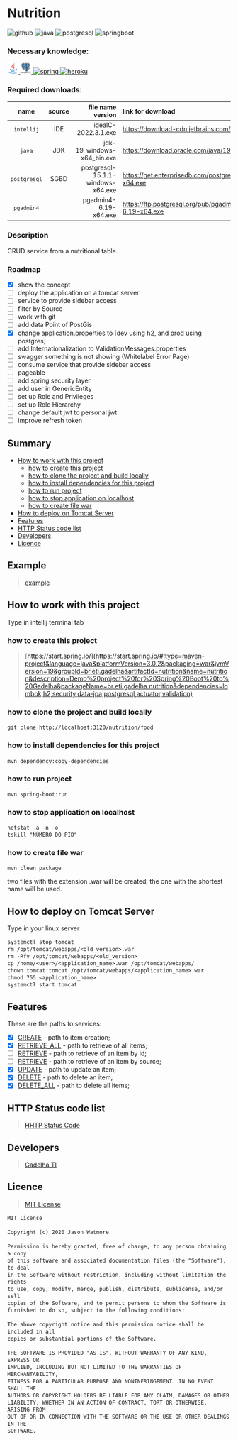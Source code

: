 # Nutrition
![github](https://img.shields.io/github/stars/gadelhati/nutrition?style=social "Github")
![java](https://img.shields.io/badge/java-19-2145E8 "Java")
![postgresql](https://img.shields.io/badge/postgresql-15.1.1-6495ED "PostgreSQL")
![springboot](https://img.shields.io/badge/springboot-3.0.1-53D05D "Spring Boot")

### Necessary knowledge:
<a href="https://www.java.com" target="_blank">
    <img src="https://raw.githubusercontent.com/devicons/devicon/master/icons/java/java-original.svg" alt="java" width="25" height="25"/>
</a>
<a href="https://www.postgresql.org" target="_blank">
    <img src="https://raw.githubusercontent.com/devicons/devicon/master/icons/postgresql/postgresql-original-wordmark.svg" alt="postgresql" width="25" height="25"/>
</a>
<a href="https://spring.io/" target="_blank">
    <img src="https://www.vectorlogo.zone/logos/springio/springio-icon.svg" alt="spring" width="25" height="25"/>
</a>
<a href="https://heroku.com" target="_blank">
    <img src="https://www.vectorlogo.zone/logos/heroku/heroku-icon.svg" alt="heroku" width="25" height="25"/>
</a>

### Required downloads:
|     name     | source |                 file name version | link for download                                                                   |
|:------------:|:------:|----------------------------------:|:------------------------------------------------------------------------------------|
|  `intellij`  |  IDE   |               idealC-2022.3.1.exe | https://download-cdn.jetbrains.com/idea/ideaIC-2022.3.1.exe                         |
|    `java`    |  JDK   |        jdk-19_windows-x64_bin.exe | https://download.oracle.com/java/19/latest/jdk-19_windows-x64_bin.exe               |
| `postgresql` |  SGBD  | postgresql-15.1.1-windows-x64.exe | https://get.enterprisedb.com/postgresql/postgresql-15.1-1-windows-x64.exe           |
|  `pgadmin4`  |        |             pgadmin4-6.19-x64.exe | https://ftp.postgresql.org/pub/pgadmin/pgadmin4/v6.19/windows/pgadmin4-6.19-x64.exe |

### Description
CRUD service from a nutritional table.

### Roadmap
- [x] show the concept
- [ ] deploy the application on a tomcat server
- [ ] service to provide sidebar access
- [ ] filter by Source
- [ ] work with git
- [ ] add data Point of PostGis
- [x] change application.properties to [dev using h2, and prod using postgres]
- [ ] add Internationalization to ValidationMessages.properties
- [ ] swagger something is not showing (Whitelabel Error Page)
- [ ] consume service that provide sidebar access
- [ ] pageable
- [ ] add spring security layer
- [ ] add user in GenericEntity
- [ ] set up Role and Privileges
- [ ] set up Role Hierarchy
- [ ] change default jwt to personal jwt
- [ ] improve refresh token

## Summary
* [How to work with this project](#how-to-work-with-this-project)
  - [how to create this project](#how-to-create-this-project)
  - [how to clone the project and build locally](#how-to-clone-the-project-and-build-locally)
  - [how to install dependencies for this project](#how-to-install-dependencies-for-this-project)
  - [how to run project](#how-to-run-project)
  - [how to stop application on localhost](#how-to-stop-application-on-localhost)
  - [how to create file war](#how-to-create-file-war)
* [How to deploy on Tomcat Server](#how-to-deploy-on-tomcat-server)
* [Features](#features)
* [HTTP Status code list](#http-status-code-list)
* [Developers](#developers)
* [Licence](#licence)

## Example
> [example](https://github.com/teddysmithdev/pokemon-review-springboot)

## How to work with this project
Type in intellij terminal tab

### how to create this project
> [https://start.spring.io/](https://start.spring.io/#!type=maven-project&language=java&platformVersion=3.0.2&packaging=war&jvmVersion=19&groupId=br.eti.gadelha&artifactId=nutrition&name=nutrition&description=Demo%20project%20for%20Spring%20Boot%20to%20Gadelha&packageName=br.eti.gadelha.nutrition&dependencies=lombok,h2,security,data-jpa,postgresql,actuator,validation)

### how to clone the project and build locally
```
git clone http://localhost:3120/nutrition/food
```

### how to install dependencies for this project
```
mvn dependency:copy-dependencies
```

### how to run project
```
mvn spring-boot:run
```

### how to stop application on localhost
```
netstat -a -n -o
tskill "NÚMERO DO PID"
```

### how to create file war
```
mvn clean package
```
two files with the extension .war will be created, the one with the shortest name will be used.

## How to deploy on Tomcat Server
Type in your linux server
```
systemctl stop tomcat
rm /opt/tomcat/webapps/<old_version>.war
rm -Rfv /opt/tomcat/webapps/<old_version>
cp /home/<user>/<application_name>.war /opt/tomcat/webapps/
chown tomcat:tomcat /opt/tomcat/webapps/<application_name>.war
chmod 755 <application_name>
systemctl start tomcat
```

## Features
These are the paths to services:
- [x] [CREATE](http://localhost:3119/food) - path to item creation;
- [x] [RETRIEVE_ALL](http://localhost:3119/food) - path to retrieve of all items;
- [ ] [RETRIEVE](http://localhost:3119/food/id) - path to retrieve of an item by id;
- [ ] [RETRIEVE](http://localhost:3119/food/id) - path to retrieve of an item by source;
- [x] [UPDATE](http://localhost:3119/food/id) - path to update an item;
- [x] [DELETE](http://localhost:3119/food/id) - path to delete an item;
- [x] [DELETE_ALL](http://localhost:3119/food) - path to delete all items;

## HTTP Status code list
> [HHTP Status Code](https://httpstatuses.com/)

## Developers
> [Gadelha TI](https://github.com/gadelhati)

## Licence
> [MIT License](https://choosealicense.com/licenses/mit/)
```
MIT License

Copyright (c) 2020 Jason Watmore

Permission is hereby granted, free of charge, to any person obtaining a copy
of this software and associated documentation files (the "Software"), to deal
in the Software without restriction, including without limitation the rights
to use, copy, modify, merge, publish, distribute, sublicense, and/or sell
copies of the Software, and to permit persons to whom the Software is
furnished to do so, subject to the following conditions:

The above copyright notice and this permission notice shall be included in all
copies or substantial portions of the Software.

THE SOFTWARE IS PROVIDED "AS IS", WITHOUT WARRANTY OF ANY KIND, EXPRESS OR
IMPLIED, INCLUDING BUT NOT LIMITED TO THE WARRANTIES OF MERCHANTABILITY,
FITNESS FOR A PARTICULAR PURPOSE AND NONINFRINGEMENT. IN NO EVENT SHALL THE
AUTHORS OR COPYRIGHT HOLDERS BE LIABLE FOR ANY CLAIM, DAMAGES OR OTHER
LIABILITY, WHETHER IN AN ACTION OF CONTRACT, TORT OR OTHERWISE, ARISING FROM,
OUT OF OR IN CONNECTION WITH THE SOFTWARE OR THE USE OR OTHER DEALINGS IN THE
SOFTWARE.
```